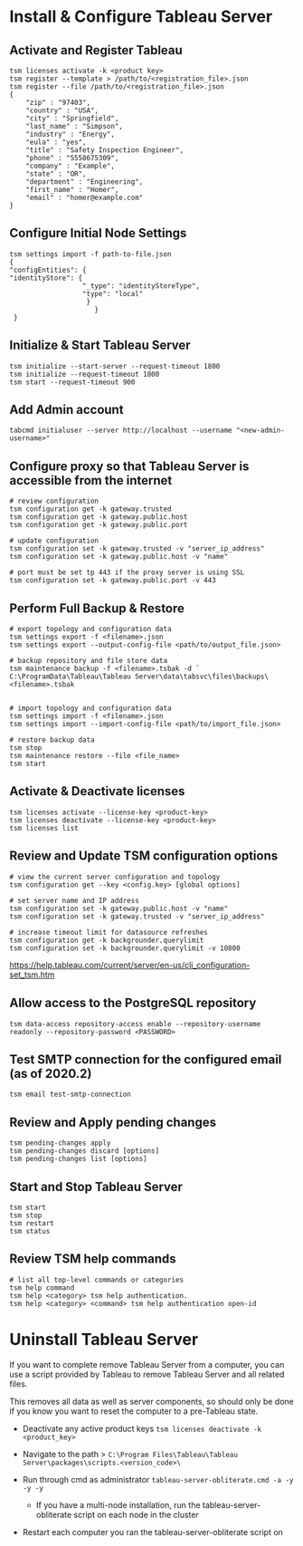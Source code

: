 
# Install & Configure Tableau Server

## Activate and Register Tableau 
```
tsm licenses activate -k <product key>
tsm register --template > /path/to/<registration_file>.json
tsm register --file /path/to/<registration_file>.json
{
    "zip" : "97403",
    "country" : "USA",
    "city" : "Springfield",
    "last_name" : "Simpson",
    "industry" : "Energy",
    "eula" : "yes",
    "title" : "Safety Inspection Engineer",
    "phone" : "5558675309",
    "company" : "Example",
    "state" : "OR",
    "department" : "Engineering",
    "first_name" : "Homer",
    "email" : "homer@example.com"
}
```

## Configure Initial Node Settings
```
tsm settings import -f path-to-file.json
{
"configEntities": {
"identityStore": {
                  "_type": "identityStoreType",
                  "type": "local"
                   }
                     }
 }
```

## Initialize & Start Tableau Server
```
tsm initialize --start-server --request-timeout 1800
tsm initialize --request-timeout 1800
tsm start --request-timeout 900
```

## Add Admin account
```
tabcmd initialuser --server http://localhost --username "<new-admin-username>"
```

## Configure proxy so that Tableau Server is accessible from the internet
```
# review configuration
tsm configuration get -k gateway.trusted
tsm configuration get -k gateway.public.host 
tsm configuration get -k gateway.public.port

# update configuration
tsm configuration set -k gateway.trusted -v "server_ip_address"
tsm configuration set -k gateway.public.host -v "name"

# port must be set tp 443 if the proxy server is using SSL
tsm configuration set -k gateway.public.port -v 443
```


## Perform Full Backup & Restore
```
# export topology and configuration data
tsm settings export -f <filename>.json 
tsm settings export --output-config-file <path/to/output_file.json> 

# backup repository and file store data
tsm maintenance backup -f <filename>.tsbak -d `
C:\ProgramData\Tableau\Tableau Server\data\tabsvc\files\backups\<filename>.tsbak


# import topology and configuration data
tsm settings import -f <filename>.json
tsm settings import --import-config-file <path/to/import_file.json>

# restore backup data
tsm stop
tsm maintenance restore --file <file_name>
tsm start
```

## Activate & Deactivate licenses
```
tsm licenses activate --license-key <product-key>
tsm licenses deactivate --license-key <product-key>
tsm licenses list
```

## Review and Update TSM configuration options
```
# view the current server configuration and topology
tsm configuration get --key <config.key> [global options]

# set server name and IP address
tsm configuration set -k gateway.public.host -v "name"
tsm configuration set -k gateway.trusted -v "server_ip_address"

# increase timeout limit for datasource refreshes
tsm configuration get -k backgrounder.querylimit
tsm configuration set -k backgrounder.querylimit -v 10800 
```
https://help.tableau.com/current/server/en-us/cli_configuration-set_tsm.htm 


## Allow access to the PostgreSQL repository
```
tsm data-access repository-access enable --repository-username readonly --repository-password <PASSWORD>
```

## Test SMTP connection for the configured email (as of 2020.2)
```
tsm email test-smtp-connection
```

## Review and Apply pending changes
```
tsm pending-changes apply
tsm pending-changes discard [options]
tsm pending-changes list [options]
```

## Start and Stop Tableau Server
```
tsm start
tsm stop
tsm restart
tsm status
```

## Review TSM help commands
```
# list all top-level commands or categories
tsm help command     
tsm help <category> tsm help authentication.
tsm help <category> <command> tsm help authentication open-id
```

# Uninstall Tableau Server

If you want to complete remove Tableau Server from a computer, you can use a script provided by Tableau to remove Tableau Server and all related files.

This removes all data as well as server components, so should only be done if you know you want to reset the computer to a pre-Tableau state.  
    
- Deactivate any active product keys 
  `tsm licenses deactivate -k <product_key>`
        
- Navigate to the path > `C:\Program Files\Tableau\Tableau Server\packages\scripts.<version_code>\`
        
- Run through cmd as administrator 
  `tableau-server-obliterate.cmd -a -y -y -y`
        
    - If you have a multi-node installation, run the tableau-server-obliterate script on each node in the cluster

- Restart each computer you ran the tableau-server-obliterate script on

